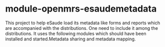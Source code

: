 # module-openmrs-esaudemetadata
This project to help eSaude load its metadata like forms and reports which are accompanied with the distributions. One need to include it among the distributions. It uses the following modules which should have been installed and started.Metadata sharing and metadata mapping.
